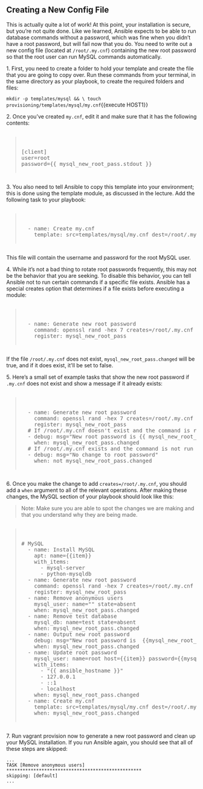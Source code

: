 
## Creating a New Config File
This is actually quite a lot of work! At this point, your installation is secure, but you’re not quite done. Like we learned, Ansible expects to be able to run database commands without a password, which was fine when you didn’t have a root password, but will fail now that you do. You need to write out a new config file (located at `/root/.my.cnf`) containing the new root password so that the root user can run MySQL commands automatically.

1\. First, you need to create a folder to hold your template and create the file that you are going to copy over. Run these commands from your terminal, in the same directory as your playbook, to create the required folders and files:

`mkdir -p templates/mysql && \
touch provisioning/templates/mysql/my.cnf`{{execute HOST1}}

2\. Once you’ve created `my.cnf`, edit it and make sure that it has the following contents:

<pre class="file" data-filename="my.cnf"><blockquote>

[client]
user=root
password={{ mysql_new_root_pass.stdout }}

</blockquote></pre>

3\. You also need to tell Ansible to copy this template into your environment; this is done using the template module, as discussed in the lecture. Add the following task to your playbook:

<pre class="file" data-filename="playbook.yml"><blockquote>

  - name: Create my.cnf
    template: src=templates/mysql/my.cnf dest=/root/.my.cnf

</blockquote></pre>

This file will contain the username and password for the root MySQL user.

4\. While it’s not a bad thing to rotate root passwords frequently, this may not be the behavior that you are seeking. To disable this behavior, you can tell Ansible not to run certain commands if a specific file exists. Ansible has a special creates option that determines if a file exists before executing a module:

<pre class="file" data-filename="playbook.yml"><blockquote>

  - name: Generate new root password
    command: openssl rand -hex 7 creates=/root/.my.cnf
    register: mysql_new_root_pass

</blockquote></pre>


If the file `/root/.my.cnf` does not exist, `mysql_new_root_pass.changed` will be true, and if it does exist, it'll be set to false.

5\. Here’s a small set of example tasks that show the new root password if `.my.cnf` does not exist and show a message if it already exists:

<pre class="file" data-filename="playbook.yml"><blockquote>

  - name: Generate new root password
    command: openssl rand -hex 7 creates=/root/.my.cnf
    register: mysql_new_root_pass
  # If /root/.my.cnf doesn't exist and the command is run
  - debug: msg="New root password is {{ mysql_new_root_pass.stdout }}"
    when: mysql_new_root_pass.changed
  # If /root/.my.cnf exists and the command is not run
  - debug: msg="No change to root password"
    when: not mysql_new_root_pass.changed

</blockquote></pre>


6\. Once you make the change to add `creates=/root/.my.cnf`, you should add a `when` argument to all of the relevant operations. After making these changes, the MySQL section of your playbook should look like this:

>Note: Make sure you are able to spot the changes we are making and that you understand why they are being made.

<pre class="file" data-filename="playbook.yml"><blockquote>

# MySQL
  - name: Install MySQL
    apt: name={{item}}
    with_items:
      - mysql-server
      - python-mysqldb
  - name: Generate new root password
    command: openssl rand -hex 7 creates=/root/.my.cnf
    register: mysql_new_root_pass
  - name: Remove anonymous users
    mysql_user: name="" state=absent
    when: mysql_new_root_pass.changed
  - name: Remove test database
    mysql_db: name=test state=absent
    when: mysql_new_root_pass.changed
  - name: Output new root password
    debug: msg="New root password is  {{mysql_new_root_pass.stdout}}"
    when: mysql_new_root_pass.changed
  - name: Update root password
    mysql_user: name=root host={{item}} password={{mysql_new_root_pass.stdout}}
    with_items:
      - "{{ ansible_hostname }}"
      - 127.0.0.1
      - ::1
      - localhost
    when: mysql_new_root_pass.changed
  - name: Create my.cnf
    template: src=templates/mysql/my.cnf dest=/root/.my.cnf
    when: mysql_new_root_pass.changed

</blockquote></pre>

7\. Run vagrant provision now to generate a new root password and clean up your MySQL installation. If you run Ansible again, you should see that all of these steps are skipped:

```
...
TASK [Remove anonymous users]
**************************************************
skipping: [default]
...
```
